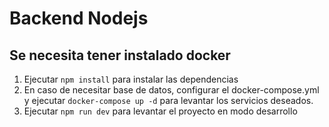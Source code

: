 # Backend Nodejs

## Se necesita tener instalado docker

1. Ejecutar `npm install` para instalar las dependencias
2. En caso de necesitar base de datos, configurar el docker-compose.yml y ejecutar `docker-compose up -d` para levantar los servicios deseados.
3. Ejecutar `npm run dev` para levantar el proyecto en modo desarrollo
